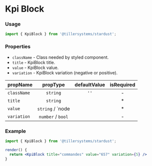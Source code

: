 # Kpi Block

### Usage

```jsx
import { KpiBlock } from '@tillersystems/stardust';
```

<!-- STORY -->

### Properties

- `className` - Class needed by styled component.
- `title` - KpiBlock title.
- `value` - KpiBlock value.
- `variation` - KpiBlock variation (negative or positive).

| propName    |        propType         | defaultValue | isRequired |
| ----------- | :---------------------: | :----------: | :--------: |
| `className` |        `string`         |     `''`     |     -      |
| `title`     |        `string`         |              |     \*     |
| `value`     | `string` / `node | | \* |
| `variation` |    `number` / `bool`    |              |     -      |

### Example

```jsx
import { KpiBlock } from '@tillersystems/stardust';

render() {
  return <KpiBlock title="commandes" value="657" variation={5} />
}
```
